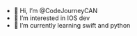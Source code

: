 - 👋 Hi, I’m @CodeJourneyCAN
- 👀 I’m interested in IOS dev
- 🌱 I’m currently learning swift and python


<!---
CodeJourneyCAN/CodeJourneyCAN is a ✨ special ✨ repository because its `README.md` (this file) appears on your GitHub profile.
You can click the Preview link to take a look at your changes.
--->
